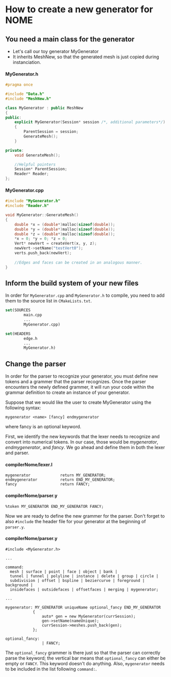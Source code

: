 # How to create a new generator for NOME

## You need a main class for the generator
 - Let's call our toy generator MyGenerator
 - It inherits MeshNew, so that the generated mesh is just copied during instanciation.
#### MyGenerator.h
```cpp
#pragma once

#include "Data.h"
#include "MeshNew.h"

class MyGenerator : public MeshNew
{
public:
	explicit MyGenerator(Session* session /*, additional parameters*/)
	{
	    ParentSession = session;
	    GenerateMesh();
	}

private:
    void GenerateMesh();

	//Helpful pointers
	Session* ParentSession;
	Reader* Reader;
};
```
#### MyGenerator.cpp
```c++
#include "MyGenerator.h"
#include "Reader.h"

void MyGenerator::GenerateMesh()
{
    double *x = (double*)malloc(sizeof(double));
	double *y = (double*)malloc(sizeof(double));
	double *z = (double*)malloc(sizeof(double));
	*x = 0; *y = 0; *z = 0;
	Vert* newVert = createVert(x, y, z);
	newVert->setName("testVert0");
	verts.push_back(newVert);
	
	//Edges and faces can be created in an analogous manner.
}
```

## Inform the build system of your new files
In order for `MyGenerator.cpp` and `MyGenerator.h` to compile, you need to add them to the source list in `CMakeLists.txt`.

```cmake
set(SOURCES
        main.cpp
        ...
		MyGenerator.cpp)

set(HEADERS
        edge.h
        ...
		MyGenerator.h)

```

## Change the parser

In order for the parser to recognize your generator, you must define new tokens and a grammer that the parser recognizes. Once the parser encounters the newly defined grammer, it will run your code within the grammar definition to create an instance of your generator.

Suppose that we would like the user to create MyGenerator using the following syntax:
```
mygenerator <name> [fancy] endmygenerator
```
where fancy is an optional keyword.

First, we identify the new keywords that the lexer needs to recognize and convert into numerical tokens. In our case, those would be *mygenerator*, *endmygenerator*, and *fancy*. We go ahead and define them in both the lexer and parser.

#### compilerNome/lexer.l
```
mygenerator             return MY_GENERATOR;
endmygenerator          return END_MY_GENERATOR;
fancy                   return FANCY;
```

#### compilerNome/parser.y
```
%token MY_GENERATOR END_MY_GENERATOR FANCY;
```

Now we are ready to define the new grammer for the parser. Don't forget to also `#include` the header file for your generator at the beginning of `parser.y`.
#### compilerNome/parser.y
```
#include <MyGenerator.h>

...

command: 
  mesh | surface | point | face | object | bank |
  tunnel | funnel | polyline | instance | delete | group | circle |
  subdivision | offset | bspline | beziercurve | foreground | background |
  insidefaces | outsidefaces | offsetfaces | merging | mygenerator;

...

mygenerator: MY_GENERATOR uniqueName optional_fancy END_MY_GENERATOR
            {
                auto* gen = new MyGenerator(currSession);
			    gen->setName(nameUnique);
			    currSession->meshes.push_back(gen);
            };

optional_fancy:
                | FANCY;
```

The `optional_fancy` grammer is there just so that the parser can correctly parse the keyword; the vertical bar means that `optional_fancy` can either be empty or `FANCY`. This keyword doesn't do anything. Also, `mygenerator` needs to be included in the list following `command:`.
